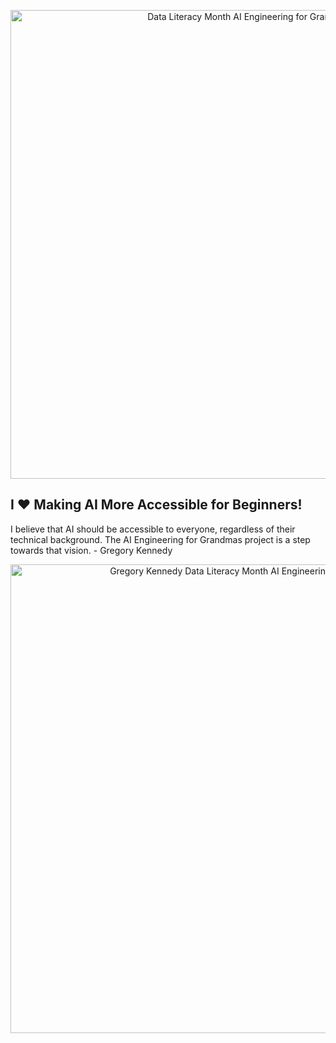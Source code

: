 
<p align="center">
  <img src="[https://github.com/user-attachments/assets/e679422b-770d-4ef9-8db3-14940681b58f" alt="Data Literacy Month AI Engineering for Grandmas" width="750">
</p>


## I ❤️ Making AI More Accessible for Beginners! 
I believe that AI should be accessible to everyone, regardless of their technical background.  The AI Engineering for Grandmas project is a step towards that vision. - Gregory Kennedy


<p align="center">
  <img src="https://github.com/user-attachments/assets/ff2f2168-e350-4ff8-9891-4994676a19a5" alt="Gregory Kennedy Data Literacy Month AI Engineering for Grandmas" width="750">
</p>




<!---
aiengineeringforgrandmas/aiengineeringforgrandmas is a ✨ special ✨ repository because its `README.md` (this file) appears on your GitHub profile.
You can click the Preview link to take a look at your changes.
--->


